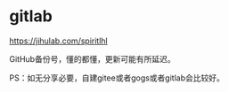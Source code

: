# gitlab

https://jihulab.com/spiritlhl

GitHub备份号，懂的都懂，更新可能有所延迟。

PS：如无分享必要，自建gitee或者gogs或者gitlab会比较好。

